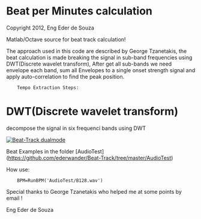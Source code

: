 Beat per Minutes calculation
==========

Copyright 2012, Eng Eder de Souza

Matlab/Octave source for beat track calculation!

The approach used in this code are described by George Tzanetakis, 
the beat calculation is made breaking the signal in sub-band frequencies using DWT(Discrete wavelet transform),
After get all sub-bands we need envelope each band,
sum all Envelopes to a single onset strength signal and apply auto-correlation to find the peak position.

        Tempo Extraction Steps:
        
        
DWT(Discrete wavelet transform)
==========

decompose the signal in six frequenci bands using DWT

[![Beat-Track dualmode](https://github.com/ederwander/Beat-Track/raw/master/img/Wavelets_-_Filter_Bank.png)](#features)


Beat Examples in the folder [AudioTest] (https://github.com/ederwander/Beat-Track/tree/master/AudioTest)

How use:

        BPM=RunBPM('AudioTest/B128.wav')


Special thanks to George Tzanetakis who helped me at some points by email !

Eng Eder de Souza